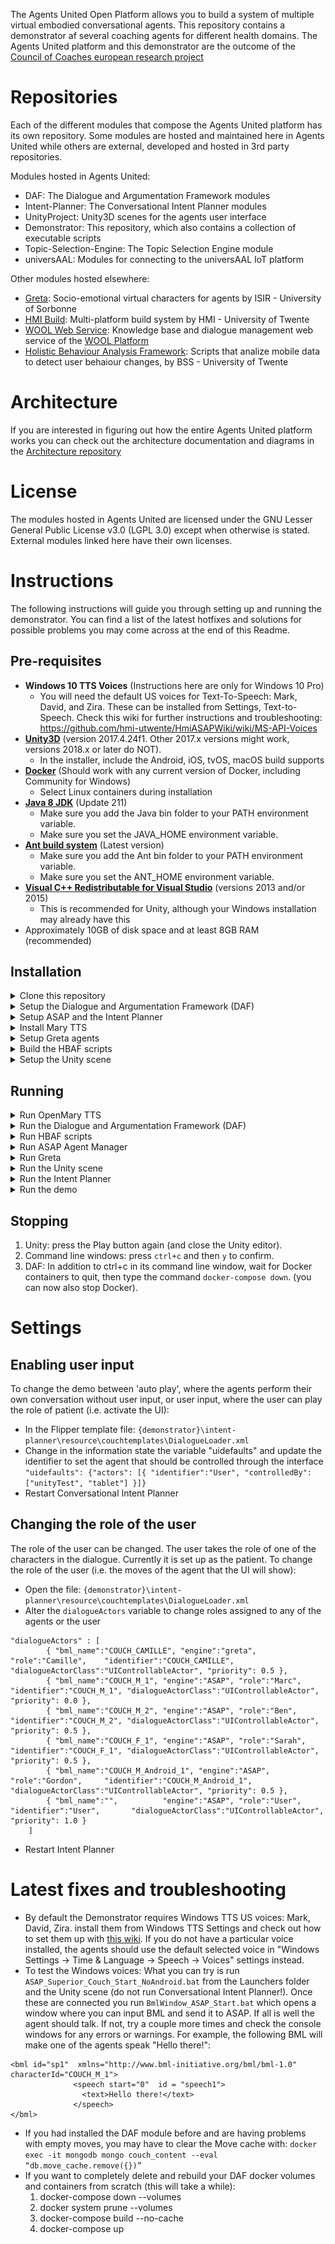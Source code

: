 The Agents United Open Platform allows you to build a system of multiple virtual embodied conversational agents.
This repository contains a demonstrator af several coaching agents for different health domains.
The Agents United platform and this demonstrator are the outcome of the [Council of Coaches european research project](https://council-of-coaches.eu/)

# Repositories

Each of the different modules that compose the Agents United platform has its own repository. Some modules are hosted and maintained here in Agents United while others are external, developed and hosted in 3rd party repositories.

Modules hosted in Agents United:
* DAF: The Dialogue and Argumentation Framework modules
* Intent-Planner: The Conversational Intent Planner modules
* UnityProject: Unity3D scenes for the agents user interface
* Demonstrator: This repository, which also contains a collection of executable scripts
* Topic-Selection-Engine: The Topic Selection Engine module
* universAAL: Modules for connecting to the universAAL IoT platform

Other modules hosted elsewhere:
* [Greta](https://github.com/isir/greta): Socio-emotional virtual characters for agents by ISIR - University of Sorbonne
* [HMI Build](https://github.com/ArticulatedSocialAgentsPlatform/hmibuild): Multi-platform build system by HMI - University of Twente
* [WOOL Web Service](https://github.com/woolplatform/wool/tree/master/java/WoolWebService): Knowledge base and dialogue management web service of the [WOOL Platform](https://github.com/woolplatform)
* [Holistic Behaviour Analysis Framework](https://github.com/weusthofm/couch_hbaf): Scripts that analize mobile data to detect user behaiour changes, by BSS - University of Twente

# Architecture

If you are interested in figuring out how the entire Agents United platform works you can check out the architecture documentation and diagrams in the [Architecture repository](https://github.com/AgentsUnited/architecture)

# License

The modules hosted in Agents United are licensed under the GNU Lesser General Public License v3.0 (LGPL 3.0) except when otherwise is stated. External modules linked here have their own licenses.

# Instructions

The following instructions will guide you through setting up and running the demonstrator. You can find a list of the latest hotfixes and solutions for possible problems you may come across at the end of this Readme.

## Pre-requisites

* **Windows 10 TTS Voices** (Instructions here are only for Windows 10 Pro)
    - You will need the default US voices for Text-To-Speech: Mark, David, and Zira. These can be installed from Settings, Text-to-Speech. Check this wiki for further instructions and troubleshooting: https://github.com/hmi-utwente/HmiASAPWiki/wiki/MS-API-Voices
* [**Unity3D**](https://unity3d.com/get-unity/download/archive) (version 2017.4.24f1. Other 2017.x versions might work, versions 2018.x or later do NOT).
    - In the installer, include the Android, iOS, tvOS, macOS build supports 
* [**Docker**](https://www.docker.com/) (Should work with any current version of Docker, including Community for Windows)
    - Select Linux containers during installation
* [**Java 8 JDK**](https://www.oracle.com/technetwork/java/javase/downloads/jdk8-downloads-2133151.html) (Update 211)
    - Make sure you add the Java bin folder to your PATH environment variable.
    - Make sure you set the JAVA_HOME environment variable.
* [**Ant build system**](https://ant.apache.org/) (Latest version)
    - Make sure you add the Ant bin folder to your PATH environment variable.
    - Make sure you set the ANT_HOME environment variable.
* [**Visual C++ Redistributable for Visual Studio**](https://support.microsoft.com/en-gb/help/2977003/the-latest-supported-visual-c-downloads) (versions 2013 and/or 2015)
    - This is recommended for Unity, although your Windows installation may already have this
* Approximately 10GB of disk space and at least 8GB RAM (recommended)

## Installation

<details><summary>Clone this repository</summary>

- Note that on Windows the longpaths parameter needs to be set, using `git config --system core.longpaths true`
- clone the repository: `git clone https://github.com/AgentsUnited/demonstrator.git` (we will refer to its folder as `{demonstrator}`)
  ![Screenshot of the git clone command](https://github.com/AgentsUnited/documentation/blob/master/demonstrator/git_clone.png?raw=true)
- Init and get the linked submodules with `git submodule update --init --recursive`
  ![Screenshot of the git sumbodule command](https://github.com/AgentsUnited/documentation/blob/master/demonstrator/sumbodule_update.png?raw=true)
- Instead of using Git, you can manually download the code. If you do so, download and place the submodules as well.
</details>
<details><summary>Setup the Dialogue and Argumentation Framework (DAF)</summary>

1. Start Docker. Right click the tray icon and go to Settings. Go to Shared Drives and share the main drive. Go to Advanced and set Memory to 4GB (Recommended).
2. Open a command line shell, go to `{demonstrator}\daf` and type the command `docker-compose pull`
3. Then type the command `docker-compose build` to build the various containers. When finished it should look similar to this:
   ![Screenshot of docker-compose build command](https://github.com/AgentsUnited/documentation/blob/master/demonstrator/daf/build.png?raw=true)
</details>
<details><summary>Setup ASAP and the Intent Planner</summary>

1. Open a command line shell, go to `{demonstrator}\intent-planner` and execute the following commands:
2. `ant clean`
3. `ant resolve` - this downloads all dependencies for this project (including libs native to your operating system, 32/64 bit). This process may take a while. When finished it should state `BUILD SUCCESSFUL` without any errors.
   ![Screenshot of ant resolve](https://github.com/AgentsUnited/documentation/blob/master/demonstrator/intent-planner/resolving.png?raw=true)
4. `ant compile` - this compiles all java source files.
   ![Screenshot of ant compile](https://github.com/AgentsUnited/documentation/blob/master/demonstrator/intent-planner/compiling.png?raw=true)
</details>
<details><summary>Install Mary TTS</summary>

1. Download *Mary TTS* from http://mary.dfki.de/download/index.html, Runtime Package, and unpack the contents in any folder you want. We will refer to this folder as `{marytts}` from now on.
2. Go to `{marytts}/bin` and run `maryttscomponent-installer.bat`. From that tool, install the following languages:
	- `enUS/cmu-slt`
	- `en-US/cmu-bdl`
	- `fr/enst-camille`
	- `fr/enst-camille-hsmm`
</details>
<details><summary>Setup Greta agents</summary>

1. Open a command line shell, go to `{demonstrator}\greta` and execute the command `ant build`
2. Go to `{demonstrator}\greta\bin` and edit the files `vib.ini` and `Modular.xml` to replace `./Environments/Empty.xml` with `./Environments/Projects/Council of Coaches/TechnicalDemonstrator.xml`.
3. Also in `vib.ini`, replace `<MARY_SERVER_DIRECTORY>` with `{marytts}\bin`.
</details>
<details><summary>Build the HBAF scripts</summary>
Running these scripts is optional and requires running the Aware serevr beforehand
	
1. Go to `{demonstrator}\hbaf` and edit `short_term_main.py` lines 38 and 39 with your server and security data. This is OPTIONAL, if not done, you will be asked for this information when running the scripts.
2. Open a command line shell, go to `{demonstrator}\hbaf` and execute the following command: `docker build --tag hbaf-app .`
</details>
<details><summary>Setup the Unity scene</summary>
	
1. Start Unity. Select Open project, and then select the folder `{demonstrator}\unityprojet\AgentsUnitedDemo`. (You may get a warning dialog depending on your exact version of Unity. Ignore it and Continue).
1. In the Project assets panel (usually bottom-left), navigate to `\Assets\AgentsUnited\Scenes` and double-click the scene `MainScene.unity`. Unity will now import and set up all assets for your system (this may take a while). When finished your scene in the editor should look similar to this:
   ![Screenshot of the Unity editor](https://github.com/AgentsUnited/documentation/blob/master/demonstrator/unityproject/editor.png?raw=true)
</details>

## Running
<details><summary>Run OpenMary TTS</summary>

Open a command line shell, go to `{marytts}\bin` and execute `marytts-server.bat`. Wait until it is up and running on port 59125
</details>
<details><summary>Run the Dialogue and Argumentation Framework (DAF)</summary>

1. Start Docker
2. Open a command line shell, go to `{demonstrator}\daf` and type the command `docker-compose up`. Wait until it is up and running.
   The console should print `Dialogue and Argumentation Framework ready` and look similar to this:
   ![Screenshot of the DAF console](https://github.com/AgentsUnited/documentation/blob/master/demonstrator/daf/console_running.png?raw=true)
   If you prefer to use the Docker dashboard, it should look similar to this:
   ![Screenshot of the Docker dashboard](https://github.com/AgentsUnited/documentation/blob/master/demonstrator/daf/gui_running.png?raw=true)

</details>
<details><summary>Run HBAF scripts</summary>
Execution of these scripts is optional.
	
1. Open a command line shell, go to `{demonstrator}\hbaf` and type the command `docker run  hbaf-app`
2. If prompted to do so, enter your server and security information
</details>
<details><summary>Run ASAP Agent Manager</summary>

On Windows: double click the `{demonstrator}\Launchers\ASAP_Superior_Couch_Start_NoAndroid.bat` from your File Explorer. This opens a command line shell. Wait until you see the message `Waiting for AgentSpec…`.

![Screenshot of ASAP waiting to connect to Unity](https://github.com/AgentsUnited/documentation/blob/master/demonstrator/intent-planner/asap_not_connected.png?raw=true)
</details>
<details><summary>Run Greta</summary>

Open a command line shell, go to `{demonstrator}\greta\bin` and type the command `java –jar Modular.jar`. The Greta user interface window will open. From its menus, select File > Open and go to `{demonstrator}\greta\bin\Configurations\GretaUnity\Projects\Council of Coaches`, and select `Council of Coaches - TechnicalDemonstrator.xml`.
</details>
<details><summary>Run the Unity scene</summary>

Open the `AgentsUnitedDemo` project in Unity and open the `MainScene` scene. Press the Play button (usually at the top). You may be asked for firewall access.
The agents briefly appear overlapping in the center of the table.

![Screenshot of agents in Unity before connecting with ASAP](https://github.com/AgentsUnited/documentation/blob/master/demonstrator/unityproject/running_not_connected.png?raw=true)

ASAP and Unity will now automatically create a connection and exchange details about the embodiment of the agents, as shown in the ASAP console window.

![Screenshot of ASAP after connecting with Unity](https://github.com/AgentsUnited/documentation/blob/master/demonstrator/intent-planner/asap_connected.png?raw=true)

The agents in the Unity scene will reposition behind the table on the chairs. Note that the agents are now still standing and are overlapping with the chairs, this is normal.

![Screenshot of agents in Unity after connecting with ASAP](https://github.com/AgentsUnited/documentation/blob/master/demonstrator/unityproject/running_connected.png?raw=true)
</details>
<details><summary>Run the Intent Planner</summary>

On Windows: double click the `{demonstrator}\Launchers\Flipper_Superior_Couch_Start.bat` from your File Explorer.
A small login window opens. The default username and password should work for connecting to the default [Wool Web Service](https://github.com/woolplatform/wool/tree/master/java/WoolWebService) used in the demonstrator. If you are hosting your own service you will need to enter different login information.

![Screenshot of login window](https://github.com/AgentsUnited/documentation/blob/master/demonstrator/intent-planner/login.png?raw=true)
</details>
<details><summary>Run the demo</summary>

Click the `Login` button. You are now logged in to the Wool Web Service, and your authentication key is automatically shared with the Topic Selection Engine and the Dialogue and Argumentation Framework modules.

After logging in, the demonstrator dialogue is automatically initiated. The coaches in Unity will start by saying "Hi", and will sit down on their chair. An overlay in the Unity scene will display the moves available to the user, from which you can choose how to proceed.

![Screenshot of Unity with a running dialogue](https://github.com/AgentsUnited/documentation/blob/master/demonstrator/unityproject/dialogue_in_progress.png?raw=true)

The DAF console will now output information about the ongoing state of the dialogue.

![Screenshot of Unity with a running dialogue](https://github.com/AgentsUnited/documentation/blob/master/demonstrator/daf/dialogue_in_progress.png?raw=true)

To restart the dialog, you need to restart only the Conversational Intent Planner (press `ctrl+c` in the console window, then `y` to confirm, then run the `Flipper_Superior_Couch_Start.bat` file again).
</details>

## Stopping
1. Unity: press the Play button again (and close the Unity editor).
2. Command line windows: press `ctrl+c` and then `y` to confirm.
3. DAF: In addition to ctrl+c in its command line window, wait for Docker containers to quit, then type the command `docker-compose down`. (you can now also stop Docker).

# Settings
## Enabling user input
To change the demo between 'auto play', where the agents perform their own conversation without user input, or user input, where the user can play the role of patient (i.e. activate the UI):
- In the Flipper template file: `{demonstrator}\intent-planner\resource\couchtemplates\DialogueLoader.xml`
- Change in the information state the variable "uidefaults" and update the identifier to set the agent that should be controlled through the interface
`"uidefaults": {"actors": [{ "identifier":"User", "controlledBy": ["unityTest", "tablet"] }]}`
- Restart Conversational Intent Planner

## Changing the role of the user
The role of the user can be changed. The user takes the role of one of the characters in the dialogue. Currently it is set up as the patient. To change the role of the user (i.e. the moves of the agent that the UI will show):
- Open the file: `{demonstrator}\intent-planner\resource\couchtemplates\DialogueLoader.xml`
- Alter the `dialogueActors` variable to change roles assigned to any of the agents or the user
```
"dialogueActors" : [
		{ "bml_name":"COUCH_CAMILLE", "engine":"greta", "role":"Camille",    "identifier":"COUCH_CAMILLE", "dialogueActorClass":"UIControllableActor", "priority": 0.5 },
		{ "bml_name":"COUCH_M_1", "engine":"ASAP", "role":"Marc",    "identifier":"COUCH_M_1", "dialogueActorClass":"UIControllableActor", "priority": 0.0 },
		{ "bml_name":"COUCH_M_2", "engine":"ASAP", "role":"Ben",     "identifier":"COUCH_M_2", "dialogueActorClass":"UIControllableActor", "priority": 0.5 },
		{ "bml_name":"COUCH_F_1", "engine":"ASAP", "role":"Sarah",     "identifier":"COUCH_F_1", "dialogueActorClass":"UIControllableActor", "priority": 0.5 },
		{ "bml_name":"COUCH_M_Android_1", "engine":"ASAP", "role":"Gordon",     "identifier":"COUCH_M_Android_1", "dialogueActorClass":"UIControllableActor", "priority": 0.5 },
		{ "bml_name":"",		  "engine":"ASAP", "role":"User",    "identifier":"User",		"dialogueActorClass":"UIControllableActor", "priority": 1.0 }
	]
```
- Restart Intent Planner
	

# Latest fixes and troubleshooting
* By default the Demonstrator requires Windows TTS US voices: Mark, David, Zira. install them from Windows TTS Settings and check out how to set them up with [this wiki](https://github.com/hmi-utwente/HmiASAPWiki/wiki/MS-API-Voices). If you do not have a particular voice installed, the agents should use the default selected voice in "Windows Settings -> Time & Language -> Speech -> Voices" settings instead.
* To test the Windows voices: What you can try is run `ASAP_Superior_Couch_Start_NoAndroid.bat` from the Launchers folder and the Unity scene (do not run Conversational Intent Planner!). Once these are connected you run `BmlWindow_ASAP_Start.bat` which opens a window where you can input BML and send it to ASAP. 
If all is well the agent should talk. If not, try a couple more times and check the console windows for any errors or warnings.
For example, the following BML will make one of the agents speak "Hello there!":

```
<bml id="sp1"  xmlns="http://www.bml-initiative.org/bml/bml-1.0" characterId="COUCH_M_1">
              <speech start="0"  id = "speech1">
                <text>Hello there!</text>
              </speech>          
</bml>
```
* If you had installed the DAF module before and are having problems with empty moves, you may have to clear the Move cache with: `docker exec -it mongodb mongo couch_content --eval “db.move_cache.remove({})”`
* If you want to completely delete and rebuild your DAF docker volumes and containers from scratch (this will take a while):
    1. docker-compose down --volumes
    2. docker system prune --volumes
    3. docker-compose build --no-cache
    4. docker-compose up
